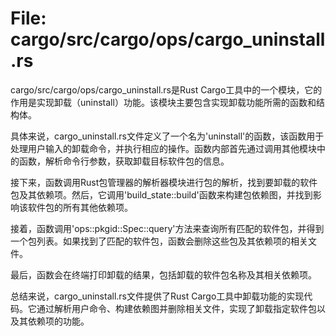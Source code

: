 # File: cargo/src/cargo/ops/cargo_uninstall.rs

cargo/src/cargo/ops/cargo_uninstall.rs是Rust Cargo工具中的一个模块，它的作用是实现卸载（uninstall）功能。该模块主要包含实现卸载功能所需的函数和结构体。

具体来说，cargo_uninstall.rs文件定义了一个名为'uninstall'的函数，该函数用于处理用户输入的卸载命令，并执行相应的操作。函数内部首先通过调用其他模块中的函数，解析命令行参数，获取卸载目标软件包的信息。

接下来，函数调用Rust包管理器的解析器模块进行包的解析，找到要卸载的软件包及其依赖项。然后，它调用'build_state::build'函数来构建包依赖图，并找到影响该软件包的所有其他依赖项。

接着，函数调用'ops::pkgid::Spec::query'方法来查询所有匹配的软件包，并得到一个包列表。如果找到了匹配的软件包，函数会删除这些包及其依赖项的相关文件。

最后，函数会在终端打印卸载的结果，包括卸载的软件包名称及其相关依赖项。

总结来说，cargo_uninstall.rs文件提供了Rust Cargo工具中卸载功能的实现代码。它通过解析用户命令、构建依赖图并删除相关文件，实现了卸载指定软件包以及其依赖项的功能。


